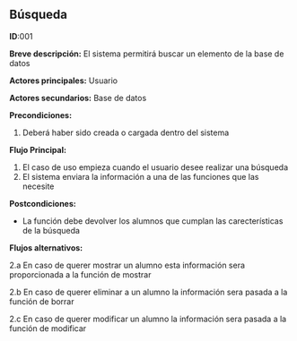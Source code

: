 ## Búsqueda
**ID**:001

**Breve descripción:** El sistema permitirá buscar un elemento de la base de datos

**Actores principales:** Usuario

**Actores secundarios:** Base de datos

**Precondiciones:**

1. Deberá haber sido creada o cargada dentro del sistema


**Flujo Principal:**

1. El caso de uso empieza cuando el usuario desee realizar una búsqueda
2. El sistema enviara la información a una de las funciones que las necesite

**Postcondiciones:**

* La función debe devolver los alumnos que cumplan las carecterísticas de la búsqueda

**Flujos alternativos:**

2.a En caso de querer mostrar un alumno esta información sera proporcionada a la función de mostrar

2.b En caso de querer eliminar a un alumno la información sera pasada a la función de borrar

2.c En caso de querer modificar un alumno la información sera pasada a la función de modificar
